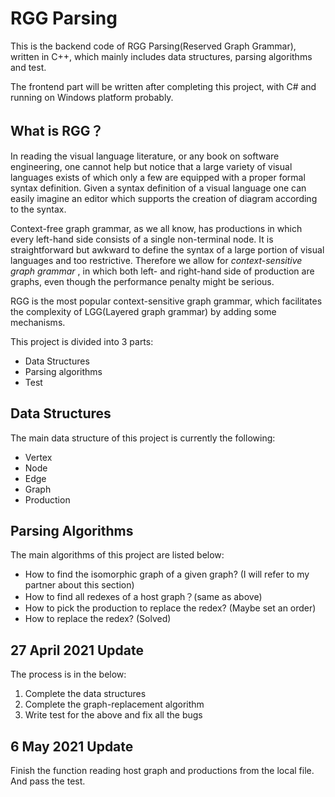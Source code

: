 # RGG Parsing
This is the backend code of RGG Parsing(Reserved Graph Grammar), written in C++, which mainly includes data structures, parsing algorithms and test. 

The frontend part will be written after completing this project, with C# and running on Windows platform probably.

## What is RGG？

In reading the visual language literature, or any book on software engineering, one cannot help but notice that a large variety of visual languages exists of which only a few are equipped with a proper formal syntax definition. Given a syntax definition of a visual language one can easily imagine an editor which supports the creation of diagram according to the syntax. 

Context-free graph grammar, as we all know, has productions in which every left-hand side consists of a single non-terminal node. It is straightforward but awkward to define the syntax of a large portion of visual languages and too restrictive. Therefore we allow for *context-sensitive graph grammar* , in which both left- and right-hand side of production are graphs, even though the performance penalty might be serious.

RGG is the most popular context-sensitive graph grammar, which facilitates the complexity of LGG(Layered graph grammar) by adding some mechanisms.

This project is divided into 3 parts:

* Data Structures
* Parsing algorithms
* Test

## Data Structures

The main data structure of this project is currently the following:

* Vertex
* Node
* Edge
* Graph
* Production

## Parsing Algorithms

The main algorithms of this project are listed below:

* How to find the isomorphic graph of a given graph? (I will refer to my partner about this section)
* How to find all redexes of a host graph？(same as above)
* How to pick the production to replace the redex? (Maybe set an order)
* How to replace the redex? (Solved)

## 27 April 2021 Update

The process is in the below:

1. Complete the data structures
2. Complete the graph-replacement algorithm
3. Write test for the above and fix all the bugs

## 6 May 2021 Update

Finish the function reading host graph and productions from the local file. And pass the test.
